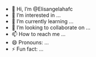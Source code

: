 - 👋 Hi, I’m @Elisangelahafc
- 👀 I’m interested in ...
- 🌱 I’m currently learning ...
- 💞️ I’m looking to collaborate on ...
- 📫 How to reach me ...
- 😄 Pronouns: ...
- ⚡ Fun fact: ...

<!---
Elisangelahafc/Elisangelahafc is a ✨ special ✨ repository because its `README.md` (this file) appears on your GitHub profile.
You can click the Preview link to take a look at your changes.
--->
